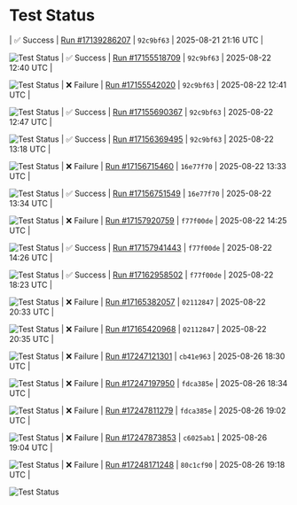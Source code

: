 # Test Status

| ✅ Success | [Run #17139286207](https://github.com/yiptsunho/demo_master_repository_for_CICD/actions/runs/17138533095) | `92c9bf63` | 2025-08-21 21:16 UTC |

![Test Status](https://img.shields.io/badge/Test%20Status-Success-green)
| ✅ Success | [Run #17155518709](https://github.com/yiptsunho/demo_master_repository_for_CICD/actions/runs/17155509283) | `92c9bf63` | 2025-08-22 12:40 UTC |

![Test Status](https://img.shields.io/badge/Test%20Status-Success-green)
| ❌ Failure | [Run #17155542020](https://github.com/yiptsunho/demo_master_repository_for_CICD/actions/runs/17155535474) | `92c9bf63` | 2025-08-22 12:41 UTC |

![Test Status](https://img.shields.io/badge/Test%20Status-Failure-red)
| ✅ Success | [Run #17155690367](https://github.com/yiptsunho/demo_master_repository_for_CICD/actions/runs/17155681207) | `92c9bf63` | 2025-08-22 12:47 UTC |

![Test Status](https://img.shields.io/badge/Test%20Status-Success-green)
| ✅ Success | [Run #17156369495](https://github.com/yiptsunho/demo_master_repository_for_CICD/actions/runs/17156360113) | `92c9bf63` | 2025-08-22 13:18 UTC |

![Test Status](https://img.shields.io/badge/Test%20Status-Success-green)
| ❌ Failure | [Run #17156715460](https://github.com/yiptsunho/demo_master_repository_for_CICD/actions/runs/17156709740) | `16e77f70` | 2025-08-22 13:33 UTC |

![Test Status](https://img.shields.io/badge/Test%20Status-Failure-red)
| ✅ Success | [Run #17156751549](https://github.com/yiptsunho/demo_master_repository_for_CICD/actions/runs/17156709740) | `16e77f70` | 2025-08-22 13:34 UTC |

![Test Status](https://img.shields.io/badge/Test%20Status-Success-green)
| ❌ Failure | [Run #17157920759](https://github.com/yiptsunho/demo_master_repository_for_CICD/actions/runs/17157916191) | `f77f00de` | 2025-08-22 14:25 UTC |

![Test Status](https://img.shields.io/badge/Test%20Status-Failure-red)
| ✅ Success | [Run #17157941443](https://github.com/yiptsunho/demo_master_repository_for_CICD/actions/runs/17157916191) | `f77f00de` | 2025-08-22 14:26 UTC |

![Test Status](https://img.shields.io/badge/Test%20Status-Success-green)
| ✅ Success | [Run #17162958502](https://github.com/yiptsunho/demo_master_repository_for_CICD/actions/runs/17162949199) | `f77f00de` | 2025-08-22 18:23 UTC |

![Test Status](https://img.shields.io/badge/Test%20Status-Success-green)
| ❌ Failure | [Run #17165382057](https://github.com/yiptsunho/demo_master_repository_for_CICD/actions/runs/17165373930) | `02112847` | 2025-08-22 20:33 UTC |

![Test Status](https://img.shields.io/badge/Test%20Status-Failure-red)
| ❌ Failure | [Run #17165420968](https://github.com/yiptsunho/demo_master_repository_for_CICD/actions/runs/17165373930) | `02112847` | 2025-08-22 20:35 UTC |

![Test Status](https://img.shields.io/badge/Test%20Status-Failure-red)
| ❌ Failure | [Run #17247121301](https://github.com/yiptsunho/demo_master_repository_for_CICD/actions/runs/17247117202) | `cb41e963` | 2025-08-26 18:30 UTC |

![Test Status](https://img.shields.io/badge/Test%20Status-Failure-red)
| ❌ Failure | [Run #17247197950](https://github.com/yiptsunho/demo_master_repository_for_CICD/actions/runs/17247194161) | `fdca385e` | 2025-08-26 18:34 UTC |

![Test Status](https://img.shields.io/badge/Test%20Status-Failure-red)
| ❌ Failure | [Run #17247811279](https://github.com/yiptsunho/demo_master_repository_for_CICD/actions/runs/17247194161) | `fdca385e` | 2025-08-26 19:02 UTC |

![Test Status](https://img.shields.io/badge/Test%20Status-Failure-red)
| ❌ Failure | [Run #17247873853](https://github.com/yiptsunho/demo_master_repository_for_CICD/actions/runs/17247867532) | `c6025ab1` | 2025-08-26 19:04 UTC |

![Test Status](https://img.shields.io/badge/Test%20Status-Failure-red)
| ❌ Failure | [Run #17248171248](https://github.com/yiptsunho/demo_master_repository_for_CICD/actions/runs/17248140933) | `80c1cf90` | 2025-08-26 19:18 UTC |

![Test Status](https://img.shields.io/badge/Test%20Status-Failure-red)

